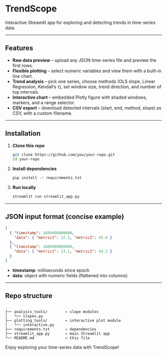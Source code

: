 # TrendScope

Interactive Streamlit app for exploring and detecting trends in time-series data.

---

## Features

* **Raw data preview** – upload any JSON time-series file and preview the first rows.
* **Flexible plotting** – select numeric variables and view them with a built-in line chart.
* **Trend analysis** – pick one series, choose methods (OLS slope, Linear Regression, Kendall’s τ), set window size, trend direction, and number of top intervals.
* **Interactive chart** – embedded Plotly figure with shaded windows, markers, and a range selector.
* **CSV export** – download detected intervals (start, end, method, slope) as CSV, with a custom filename.

---

## Installation

1. **Clone this repo**

   ```bash
   git clone https://github.com/you/your-repo.git
   cd your-repo
   ```

2. **Install dependencies**

   ```bash
   pip install -r requirements.txt
   ```

3. **Run locally**

   ```bash
   streamlit run streamlit_app.py
   ```

---

## JSON input format (concise example)

```json
[
  { "timestamp": 1689400000000,
    "data": { "metric1": 12.3, "metric2": 45.6 }
  },
  { "timestamp": 1689400005000,
    "data": { "metric1": 13.1, "metric2": 44.2 }
  }
]
```

* **timestamp**: milliseconds since epoch
* **data**: object with numeric fields (flattened into columns)

---

## Repo structure

```
.
├── analysis_tools/        ← slope modules
│   └── slopes.py
├── plotting_tools/        ← interactive plot module
│   └── interactive.py
├── requirements.txt       ← dependencies
├── streamlit_app.py       ← main Streamlit app
└── README.md              ← this file
```

Enjoy exploring your time-series data with TrendScope!